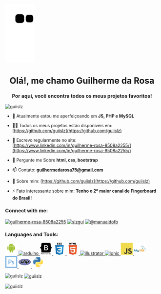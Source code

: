 ![Snake animation](https://github.com/rafaballerini/rafaballerini/blob/output/github-contribution-grid-snake.svg)

<h1 align="center">Olá!, me chamo Guilherme da Rosa</h1>
<h3 align="center">Por aqui, você encontra todos os meus projetos favoritos!</h3>

<p align="left"> <img src="https://komarev.com/ghpvc/?username=guiislz&label=Profile%20views&color=0e75b6&style=flat" alt="guiislz" /> </p>

- 🌱 Atualmente estou me aperfeiçoando em **JS, PHP e MySQL**

- 👨‍💻 Todos os meus projetos estão disponíveis em: [https://github.com/guiislz](https://github.com/guiislz)

- 📝 Escrevo regularmente no site: [https://www.linkedin.com/in/guilherme-rosa-8508a2255/](https://www.linkedin.com/in/guilherme-rosa-8508a2255/)

- 💬 Pergunte me Sobre **html, css, bootstrap**

- 📫 Contato: **guilhermedarosa75@gmail.com**

- 📄 Sobre mim: [https://github.com/guiislz](https://github.com/guiislz)

- ⚡ Fato interessante sobre mim: **Tenho o 2º maior canal de Fingerboard do Brasil!**

<h3 align="left">Connect with me:</h3>
<p align="left">
<a href="https://linkedin.com/in/guilherme-rosa-8508a2255" target="blank"><img align="center" src="https://raw.githubusercontent.com/rahuldkjain/github-profile-readme-generator/master/src/images/icons/Social/linked-in-alt.svg" alt="guilherme-rosa-8508a2255" height="30" width="40" /></a>
<a href="https://instagram.com/slzgui" target="blank"><img align="center" src="https://raw.githubusercontent.com/rahuldkjain/github-profile-readme-generator/master/src/images/icons/Social/instagram.svg" alt="slzgui" height="30" width="40" /></a>
<a href="https://www.youtube.com/@manualdofb" target="blank"><img align="center" src="https://raw.githubusercontent.com/rahuldkjain/github-profile-readme-generator/master/src/images/icons/Social/youtube.svg" alt="@manualdofb" height="30" width="40" /></a>
</p>

<h3 align="left">Languages and Tools:</h3>
<p align="left"> <a href="https://developer.android.com" target="_blank" rel="noreferrer"> <img src="https://raw.githubusercontent.com/devicons/devicon/master/icons/android/android-original-wordmark.svg" alt="android" width="40" height="40"/> </a> <a href="https://www.arduino.cc/" target="_blank" rel="noreferrer"> <img src="https://cdn.worldvectorlogo.com/logos/arduino-1.svg" alt="arduino" width="40" height="40"/> </a> <a href="https://getbootstrap.com" target="_blank" rel="noreferrer"> <img src="https://raw.githubusercontent.com/devicons/devicon/master/icons/bootstrap/bootstrap-plain-wordmark.svg" alt="bootstrap" width="40" height="40"/> </a> <a href="https://www.w3schools.com/css/" target="_blank" rel="noreferrer"> <img src="https://raw.githubusercontent.com/devicons/devicon/master/icons/css3/css3-original-wordmark.svg" alt="css3" width="40" height="40"/> </a> <a href="https://www.w3.org/html/" target="_blank" rel="noreferrer"> <img src="https://raw.githubusercontent.com/devicons/devicon/master/icons/html5/html5-original-wordmark.svg" alt="html5" width="40" height="40"/> </a> <a href="https://www.adobe.com/in/products/illustrator.html" target="_blank" rel="noreferrer"> <img src="https://www.vectorlogo.zone/logos/adobe_illustrator/adobe_illustrator-icon.svg" alt="illustrator" width="40" height="40"/> </a> <a href="https://ionicframework.com" target="_blank" rel="noreferrer"> <img src="https://upload.wikimedia.org/wikipedia/commons/d/d1/Ionic_Logo.svg" alt="ionic" width="40" height="40"/> </a> <a href="https://developer.mozilla.org/en-US/docs/Web/JavaScript" target="_blank" rel="noreferrer"> <img src="https://raw.githubusercontent.com/devicons/devicon/master/icons/javascript/javascript-original.svg" alt="javascript" width="40" height="40"/> </a> <a href="https://www.mysql.com/" target="_blank" rel="noreferrer"> <img src="https://raw.githubusercontent.com/devicons/devicon/master/icons/mysql/mysql-original-wordmark.svg" alt="mysql" width="40" height="40"/> </a> <a href="https://www.photoshop.com/en" target="_blank" rel="noreferrer"> <img src="https://raw.githubusercontent.com/devicons/devicon/master/icons/photoshop/photoshop-line.svg" alt="photoshop" width="40" height="40"/> </a> <a href="https://www.php.net" target="_blank" rel="noreferrer"> <img src="https://raw.githubusercontent.com/devicons/devicon/master/icons/php/php-original.svg" alt="php" width="40" height="40"/> </a> <a href="https://www.python.org" target="_blank" rel="noreferrer"> <img src="https://raw.githubusercontent.com/devicons/devicon/master/icons/python/python-original.svg" alt="python" width="40" height="40"/> </a> </p>

<p><img align="left" src="https://github-readme-stats.vercel.app/api/top-langs?username=guiislz&show_icons=true&theme=dark&locale=en&layout=compact" alt="guiislz" /></p>

<p>&nbsp;<img align="center" src="https://github-readme-stats.vercel.app/api?username=guiislz&show_icons=true&theme=dark&locale=en" alt="guiislz" /></p>

<p><img align="center" src="https://github-readme-streak-stats.herokuapp.com/?user=guiislz&theme=dark" alt="guiislz" /></p>
